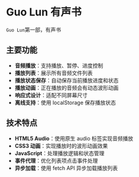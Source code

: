 # Guo Lun 有声书

`Guo Lun`第一部，有声书

## 主要功能

- **音频播放**：支持播放、暂停、进度控制
- **播放列表**：展示所有音频文件列表
- **播放状态保存**：自动保存当前播放进度和状态
- **播放动画**：正在播放的音频会有动态波形动画
- **响应式设计**：适配不同屏幕尺寸
- **离线支持**：使用 localStorage 保存播放状态

## 技术特点

- **HTML5 Audio**：使用原生 audio 标签实现音频播放
- **CSS3 动画**：实现播放时的波形动画效果
- **JavaScript**：处理播放逻辑和状态管理
- **事件代理**：优化列表项点击事件处理
- **异步加载**：使用 fetch API 异步加载播放列表
